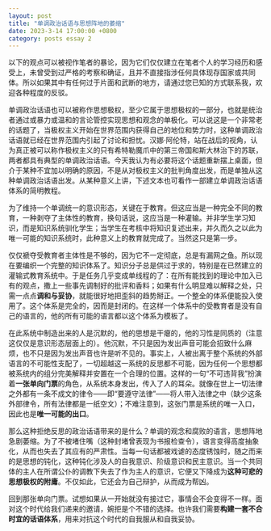 ```yaml
---
layout: post
title: "单调政治话语与思想阵地的萎缩"
date: 2023-3-14 17:00:00 +0800
category: posts essay 2
---
```




以下的观点可以被视作笔者的暴论，因为它们仅仅建立在笔者个人的学习经历和感受上，未曾受到过严格的考察和确证，且并不直接指涉任何具体现存国家或共同体。所以如果其中有任何过于片面和武断的地方，请通过您已知的方式联系我，欢迎各种程度的反驳。

单调政治话语也可以被称作思想极权，至少它属于思想极权的一部分，也就是统治者通过或暴力或温和的言论管控实现思想和观念的单极化。可以说这是一个非常老的话题了，当极权主义开始在世界范围内获得自己的地位和势力时，这种单调政治话语就已经在世界范围内引起了讨论和担忧。汉娜·阿伦特，站在战后的视角，认为真正被可以称作极权主义的只有希特勒魔爪中的第三帝国和斯大林治下的苏联，两者都具有典型的单调政治话语。今天我认为有必要将这个话题重新摆上桌面，但介于某种不宜加以明确的原因，不是从对极权主义的批判角度出发，而是单独从这种单调政治话语出发。从某种意义上讲，下述文本也可看作一部建立单调政治话语体系的简明教程。

为了维持一个单调统一的意识形态，关键在于教育。但这应当是一种完全不同的教育，一种剥夺了主体性的教育，换句话说，这应当是一种灌输。并非学生学习知识，而是知识系统驯化学生；当学生在考核中将知识复述出来，并久而久之以此为唯一可能的知识系统时，此种意义上的教育就完成了。当然这只是第一步。

仅仅褫夺受教育者主体性是不够的，因为它不一定彻底，总是有漏网之鱼。所以现在要编织一个完整的知识体系了。知识分子总是供过于求的，特别是在已然建立的灌输式教育系统中。于是任务几乎变成单线程的了：在所有能找到的理论中加入已有的观点，撒上一些事先调制好的批评和香料；如果有什么明显难以解释之处，只需一点点**调和与妥协**，就能很好地把歪斜的趋势掰正。一个整全的体系便能投入使用了。这个体系是完全的，因而是封闭的。在这样一个体系中的受教育者是没有自己的语言的，他的所有可能的语言都以这个体系为模板了。

在此系统中制造出来的人是沉默的，他的思想是干瘪的，他的习性是同质的（注意这仅仅是意识形态层面上的）。他沉默，不只是因为发出声音可能会招致什么麻烦，也不只是因为发出声音也许是听不见的。事实上，人被出离于整个系统的外部语言的不可能性支配了，一切超越这一系统的反思都不可能，因为任何一个思想都被系统内的组分完美解释并安置在一个合理的位置。这样的一句“不可违背我”扮演着**一张单向门票**的角色，从系统本身发出，传入了人的耳朵。就像在世上一切法律之外都有一条不成文的律令——即“要遵守法律”——将人带入法律之中（缺少这条外部律令，所有法律都是一纸空文）；不难注意到，这张门票是系统的唯一入口，因此也是**唯一可能的出口**。

那么这种拒绝反思的政治话语带来的是什么？单调的观念和腐败的语言，思想阵地急剧萎缩。为了不被堵住嘴（这种封堵曾表现为书报检查令），语言变得高度抽象化，从而也失去了其应有的严肃性。当每一句话都被戏谑的态度锈蚀时，随之而来的是思想的钝化，这种钝化涉及人的自我意识、阶级意识和民主意识。当一个共同体的主人在所谓公仆的调教下失去了作为主人的意识，它便又下降成为**这种可悲的思想极权的附庸**。不仅如此，它还会为自己辩护，从而成为帮凶。

回到那张单向门票。试想如果从一开始就没有接过它，事情会不会变得不一样。面对这个时代给我们递来的邀请，婉拒是个不错的选择。也许我们需要**构建一套不合时宜的话语体系**，用来对抗这个时代的自我服从和自我妥协。
